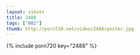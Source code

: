 ```yaml
--- 
layout: sieutv
title: 2488
tags: ["002"]
thumb: http://porn720.net/video/2488/poster.jpg
---
```

{% include porn720 key="2488" %} 
